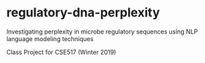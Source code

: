 # regulatory-dna-perplexity
Investigating perplexity in microbe regulatory sequences using NLP language modeling techniques

Class Project for CSE517 (Winter 2019)
